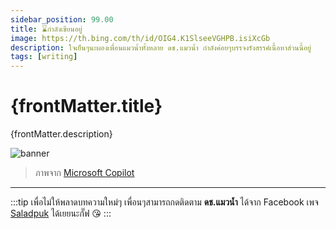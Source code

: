 ```yaml
---
sidebar_position: 99.00
title: ⌛กำลังเขียนอยู่
image: https://th.bing.com/th/id/OIG4.K1SlseeVGHPB.isiXcGb
description: ใจเย็นๆนะผองเพื่อนแมวน้ำทั้งหลาย ดช.แมวน้ำ กำลังค่อยๆบรรจงรังสรรค์เนื้อหาส่วนนี้อยู่ 
tags: [writing]
---
```


# {frontMatter.title}

<p>{frontMatter.description}</p>

![banner](/img/waiting.jpg)

<blockquote>ภาพจาก <a href={frontMatter.image} target="_blank">Microsoft Copilot</a></blockquote>

---

:::tip
เพื่อไม่ให้พลาดบทความใหม่ๆ เพื่อนๆสามารถกดติดตาม **ดช.แมวน้ำ** ได้จาก Facebook เพจ [Saladpuk](https://www.facebook.com/mr.saladpuk) ได้เยยนะกั๊ฟ 😘
:::